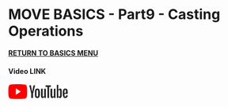 # MOVE BASICS - Part9 - Casting Operations


<a href="https://github.com/net2devcrypto/MOVE-Smart-Contracts/tree/main/index/BASICS"><b>RETURN TO BASICS MENU</b></a>

<h4>Video LINK</h4>
<a href="" target="_blank"><img src="https://github.com/net2devcrypto/misc/blob/main/ytlogo2.png" width="120" height="30"></a>
